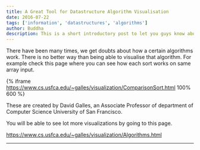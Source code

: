 ```yaml
---
title: A Great Tool for Datastructure Algorithm Visualisation
date: 2016-07-22
tags: ['information', 'datastructures', 'algorithms']
author: Buddha
description: This is a short introductory post to let you guys know about an excellent tool for datastructures and algorithms visualisation recently.
---
```


There have been many times, we get doubts about how a certain algorithms work. There is no better way than being able to visualise that algorithm. For example check this page where you can see how each sort works on same array input. 

{% iframe https://www.cs.usfca.edu/~galles/visualization/ComparisonSort.html 100% 600 %}

These are created by David Galles, an Associate Professor of department of Computer Science University of San Francisco. 

You will be able to see lot more visualizations by going to this page. 

https://www.cs.usfca.edu/~galles/visualization/Algorithms.html

----

